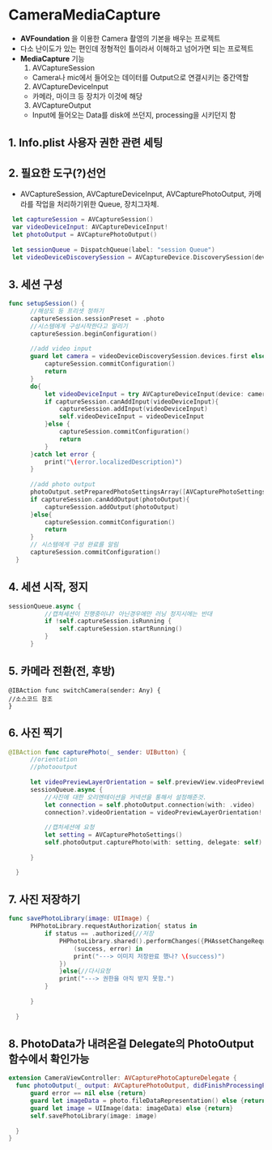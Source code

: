 # CameraMediaCapture
- **AVFoundation** 을 이용한 Camera 촬영의 기본을 배우는 프로젝트
- 다소 난이도가 있는 편인데 정형적인 틀이라서 이해하고 넘어가면 되는 프로젝트
- **MediaCapture** 기능
  1) AVCaptureSession
    - Camera나 mic에서 들어오는 데이터를 Output으로 연결시키는 중간역할
  2) AVCaptureDeviceInput
    - 카메라, 마이크 등 장치가 이것에 해당
  3) AVCaptureOutput
    - Input에 들어오는 Data를 disk에 쓰던지, processing을 시키던지 함
## 1. Info.plist 사용자 권한 관련 세팅
## 2. 필요한 도구(?)선언
  - AVCaptureSession, AVCaptureDeviceInput, AVCapturePhotoOutput, 카메라를 작업을 처리하기위한 Queue, 장치그자체.
  ```swift
   let captureSession = AVCaptureSession()
   var videoDeviceInput: AVCaptureDeviceInput!
   let photoOutput = AVCapturePhotoOutput()
    
   let sessionQueue = DispatchQueue(label: "session Queue")
   let videoDeviceDiscoverySession = AVCaptureDevice.DiscoverySession(deviceTypes: [ .builtInDualCamera, .builtInWideAngleCamera, .builtInTripleCamera], mediaType: .video, position: .unspecified)
  ```
## 3. 세션 구성
  ```swift
  func setupSession() {
        //해상도 등 프리셋 정하기
        captureSession.sessionPreset = .photo
        //시스템에게 구성시작한다고 알리기
        captureSession.beginConfiguration()
        
        //add video input
        guard let camera = videoDeviceDiscoverySession.devices.first else {
            captureSession.commitConfiguration()
            return
        }
        do{
            let videoDeviceInput = try AVCaptureDeviceInput(device: camera)
            if captureSession.canAddInput(videoDeviceInput){
                captureSession.addInput(videoDeviceInput)
                self.videoDeviceInput = videoDeviceInput
            }else {
                captureSession.commitConfiguration()
                return
            }
        }catch let error {
            print("\(error.localizedDescription)")
        }
        
        //add photo output
        photoOutput.setPreparedPhotoSettingsArray([AVCapturePhotoSettings(format: [AVVideoCodecKey: AVVideoCodecType.jpeg])], completionHandler: nil)
        if captureSession.canAddOutput(photoOutput){
            captureSession.addOutput(photoOutput)
        }else{
            captureSession.commitConfiguration()
            return
        }
        // 시스템에게 구성 완료를 알림
        captureSession.commitConfiguration()
    }
  ```
## 4. 세션 시작, 정지
  ```swift
  sessionQueue.async {
            //캡쳐세션이 진행중이냐? 아닌경우에만 러닝 정지시에는 반대
            if !self.captureSession.isRunning {
                self.captureSession.startRunning()
            }
        }
  ```
## 5. 카메라 전환(전, 후방)
  ```swfit
  @IBAction func switchCamera(sender: Any) {
  //소스코드 참조
  }
  ```
## 6. 사진 찍기
  ```swift
  @IBAction func capturePhoto(_ sender: UIButton) {
        //orientation
        //photooutput
        
        let videoPreviewLayerOrientation = self.previewView.videoPreviewLayer.connection?.videoOrientation
        sessionQueue.async {
            //사진에 대한 오리엔테이션을 커넥션을 통해서 설정해준것.
            let connection = self.photoOutput.connection(with: .video)
            connection?.videoOrientation = videoPreviewLayerOrientation!
            
            //캡처세션에 요청
            let setting = AVCapturePhotoSettings()
            self.photoOutput.capturePhoto(with: setting, delegate: self)
            
        }

    }
  ```


## 7. 사진 저장하기
  ```swift
  func savePhotoLibrary(image: UIImage) {
        PHPhotoLibrary.requestAuthorization{ status in
            if status == .authorized{//저장
                PHPhotoLibrary.shared().performChanges({PHAssetChangeRequest.creationRequestForAsset(from: image)}, completionHandler: {
                    (success, error) in
                    print("---> 이미지 저장완료 했나? \(success)")
                })
                }else{//다시요청
                print("---> 권한을 아직 받지 못함.")
            }
    
        }
    
    }
  ```
## 8. PhotoData가 내려온걸 Delegate의 PhotoOutput함수에서 확인가능
  ```swift
  extension CameraViewController: AVCapturePhotoCaptureDelegate {
    func photoOutput(_ output: AVCapturePhotoOutput, didFinishProcessingPhoto photo: AVCapturePhoto, error: Error?) {
        guard error == nil else {return}
        guard let imageData = photo.fileDataRepresentation() else {return}
        guard let image = UIImage(data: imageData) else {return}
        self.savePhotoLibrary(image: image)
        
    }
}

  ```


